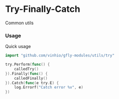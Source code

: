 # Try-Finally-Catch

Common utils

### Usage

Quick usage
```go
import "github.com/vinhio/gfly-modules/utils/try"

try.Perform(func() {
    calledTry()
}).Finally(func() {
    calledFinally()
}).Catch(func(e try.E) {
    log.Errorf("Catch error %v", e)
})
```
